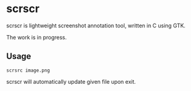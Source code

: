 # scrscr

scrscr is lightweight screenshot annotation tool, written in C using GTK.

The work is in progress.

## Usage

    scrsrc image.png

scrscr will automatically update given file upon exit.
